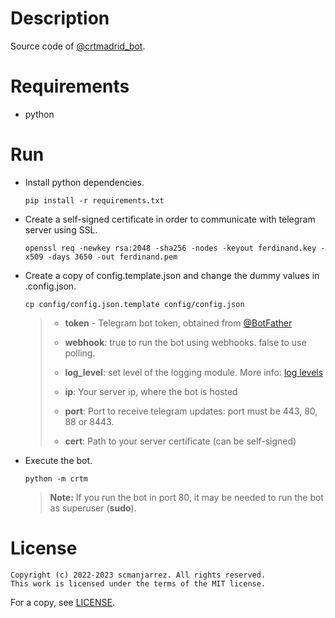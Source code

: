 # Description
Source code of [@crtmadrid\_bot](https://t.me/crtmadrid_bot).

# Requirements
- python

# Run
- Install python dependencies.

    `pip install -r requirements.txt`

- Create a self-signed certificate in order to communicate with telegram server using SSL.

    `openssl req -newkey rsa:2048 -sha256 -nodes -keyout ferdinand.key
    -x509 -days 3650 -out ferdinand.pem`

- Create a copy of config.template.json and change the dummy values in .config.json.

    `cp config/config.json.template config/config.json`

    > - **token** - Telegram bot token, obtained from
    > [@BotFather](https://t.me/BotFather)
    >
    > - **webhook**: true to run the bot using webhooks. false to use polling.
    >
    > - **log_level**: set level of the logging module.
    > More info: [log levels](https://docs.python.org/3/library/logging.html#logging-levels)
    >
    > - **ip**: Your server ip, where the bot is hosted
    >
    > - **port**: Port to receive telegram updates: port must be 443, 80, 88 or 8443.
    >
    > - **cert**: Path to your server certificate (can be self-signed)

- Execute the bot.

    `python -m crtm`

    > **Note:** If you run the bot in port 80, it may be needed to run the bot as
    > superuser (**sudo**).

# License
    Copyright (c) 2022-2023 scmanjarrez. All rights reserved.
    This work is licensed under the terms of the MIT license.

For a copy, see
[LICENSE](LICENSE).
